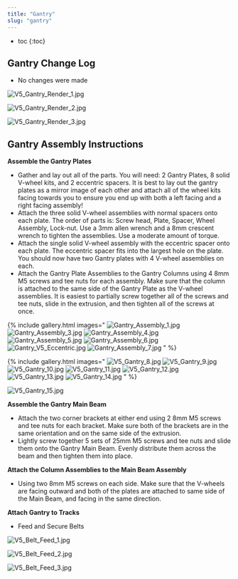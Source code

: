 ```yaml
---
title: "Gantry"
slug: "gantry"
---
```


* toc
{:toc}

## Gantry Change Log
  * No changes were made

![V5_Gantry_Render_1.jpg](_images/V5_Gantry_Render_1.jpg)



![V5_Gantry_Render_2.jpg](_images/V5_Gantry_Render_2.jpg)



![V5_Gantry_Render_3.jpg](_images/V5_Gantry_Render_3.jpg)

## Gantry Assembly Instructions
**Assemble the Gantry Plates**
  * Gather and lay out all of the parts. You will need: 2 Gantry Plates, 8 solid V-wheel kits, and 2 eccentric spacers. It is best to lay out the gantry plates as a mirror image of each other and attach all of the wheel kits facing towards you to ensure you end up with both a left facing and a right facing assembly!
  * Attach the three solid V-wheel assemblies with normal spacers onto each plate. The order of parts is: Screw head, Plate, Spacer, Wheel Assembly, Lock-nut. Use a 3mm allen wrench and a 8mm crescent wrench to tighten the assemblies. Use a moderate amount of torque.
  * Attach the single solid V-wheel assembly with the eccentric spacer onto each plate. The eccentric spacer fits into the largest hole on the plate. You should now have two Gantry plates with 4 V-wheel assemblies on each.
  * Attach the Gantry Plate Assemblies to the Gantry Columns using 4 8mm M5 screws and tee nuts for each assembly. Make sure that the column is attached to the same side of the Gantry Plate as the V-wheel assemblies. It is easiest to partially screw together all of the screws and tee nuts, slide in the extrusion, and then tighten all of the screws at once.

{% include gallery.html images="
![Gantry_Assembly_1.jpg](_images/Gantry_Assembly_1.jpg)
![Gantry_Assembly_3.jpg](_images/Gantry_Assembly_3.jpg)
![Gantry_Assembly_4.jpg](_images/Gantry_Assembly_4.jpg)
![Gantry_Assembly_5.jpg](_images/Gantry_Assembly_5.jpg)
![Gantry_Assembly_6.jpg](_images/Gantry_Assembly_6.jpg)
![Gantry_V5_Eccentric.jpg](_images/Gantry_V5_Eccentric.jpg)
![Gantry_Assembly_7.jpg](_images/Gantry_Assembly_7.jpg)
" %}



{% include gallery.html images="
![V5_Gantry_8.jpg](_images/V5_Gantry_8.jpg)
![V5_Gantry_9.jpg](_images/V5_Gantry_9.jpg)
![V5_Gantry_10.jpg](_images/V5_Gantry_10.jpg)
![V5_Gantry_11.jpg](_images/V5_Gantry_11.jpg)
![V5_Gantry_12.jpg](_images/V5_Gantry_12.jpg)
![V5_Gantry_13.jpg](_images/V5_Gantry_13.jpg)
![V5_Gantry_14.jpg](_images/V5_Gantry_14.jpg)
" %}

![V5_Gantry_15.jpg](_images/V5_Gantry_15.jpg)

**Assemble the Gantry Main Beam**
  * Attach the two corner brackets at either end using 2 8mm M5 screws and tee nuts for each bracket. Make sure both of the brackets are in the same orientation and on the same side of the extrusion.
  * Lightly screw together 5 sets of 25mm M5 screws and tee nuts and slide them onto the Gantry Main Beam. Evenly distribute them across the beam and then tighten them into place.

**Attach the Column Assemblies to the Main Beam Assembly**
  * Using two 8mm M5 screws on each side. Make sure that the V-wheels are facing outward and both of the plates are attached to same side of the Main Beam, and facing in the same direction.

**Attach Gantry to Tracks**
  * Feed and Secure Belts

![V5_Belt_Feed_1.jpg](_images/V5_Belt_Feed_1.jpg)



![V5_Belt_Feed_2.jpg](_images/V5_Belt_Feed_2.jpg)



![V5_Belt_Feed_3.jpg](_images/V5_Belt_Feed_3.jpg)

